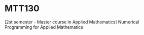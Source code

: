# MTT130
[2st semester - Master course in Applied Mathematics] Numerical Programming for Applied Mathematics

